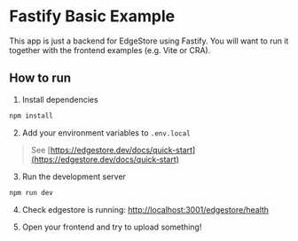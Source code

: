 # Fastify Basic Example

This app is just a backend for EdgeStore using Fastify.
You will want to run it together with the frontend examples (e.g. Vite or CRA).

## How to run

1. Install dependencies

```bash
npm install
```

2. Add your environment variables to `.env.local`

> See [https://edgestore.dev/docs/quick-start](https://edgestore.dev/docs/quick-start)

3. Run the development server

```bash
npm run dev
```

4. Check edgestore is running: [http://localhost:3001/edgestore/health](http://localhost:3001/edgestore/health)

5. Open your frontend and try to upload something!
